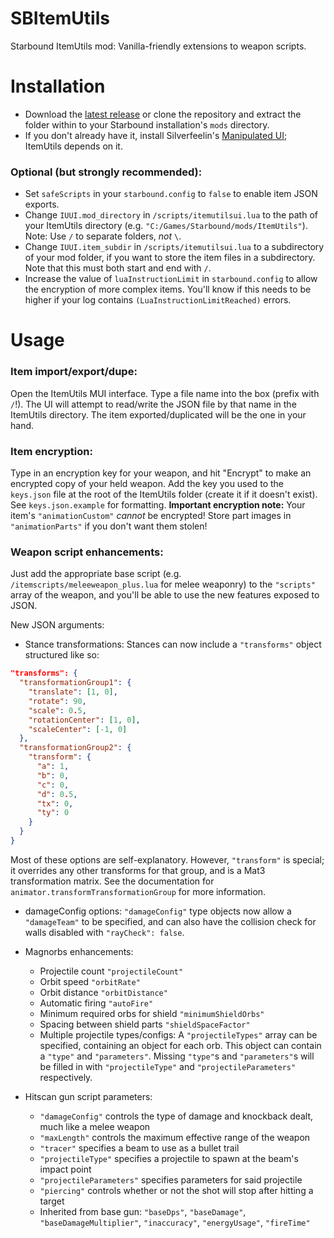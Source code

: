 # SBItemUtils
Starbound ItemUtils mod: Vanilla-friendly extensions to weapon scripts.

# Installation
- Download the [latest release](https://github.com/medeor413/SBItemUtils/releases) or clone the repository and extract the folder within to your Starbound installation's `mods` directory.
- If you don't already have it, install Silverfeelin's [Manipulated UI](https://github.com/Silverfeelin/Starbound-ManipulatedUI/releases); ItemUtils depends on it.

### Optional (but strongly recommended):
- Set `safeScripts` in your `starbound.config` to `false` to enable item JSON exports.
- Change `IUUI.mod_directory` in `/scripts/itemutilsui.lua` to the path of your ItemUtils directory (e.g. `"C:/Games/Starbound/mods/ItemUtils"`). Note: Use `/` to separate folders, *not* `\`.
- Change `IUUI.item_subdir` in `/scripts/itemutilsui.lua` to a subdirectory of your mod folder, if you want to store the item files in a subdirectory. Note that this must both start and end with `/`.
- Increase the value of `luaInstructionLimit` in `starbound.config` to allow the encryption of more complex items. You'll know if this needs to be higher if your log contains `(LuaInstructionLimitReached)` errors.

# Usage
### Item import/export/dupe:
Open the ItemUtils MUI interface. Type a file name into the box (prefix with `/`!). The UI will attempt to read/write the JSON file by that name in the ItemUtils directory. The item exported/duplicated will be the one in your hand.

### Item encryption:
Type in an encryption key for your weapon, and hit "Encrypt" to make an encrypted copy of your held weapon. Add the key you used to the `keys.json` file at the root of the ItemUtils folder (create it if it doesn't exist). See `keys.json.example` for formatting. **Important encryption note:** Your item's `"animationCustom"` *cannot* be encrypted! Store part images in `"animationParts"` if you don't want them stolen!

### Weapon script enhancements:
Just add the appropriate base script (e.g. `/itemscripts/meleeweapon_plus.lua` for melee weaponry) to the `"scripts"` array of the weapon, and you'll be able to use the new features exposed to JSON.

New JSON arguments:
- Stance transformations: Stances can now include a `"transforms"` object structured like so:
```JSON
"transforms": {
  "transformationGroup1": {
    "translate": [1, 0],
    "rotate": 90,
    "scale": 0.5,
    "rotationCenter": [1, 0],
    "scaleCenter": [-1, 0]
  },
  "transformationGroup2": {
    "transform": {
      "a": 1,
      "b": 0,
      "c": 0,
      "d": 0.5,
      "tx": 0,
      "ty": 0
    }
  }
}
```
Most of these options are self-explanatory. However, `"transform"` is special; it overrides any other transforms for that group, and is a Mat3 transformation matrix. See the documentation for `animator.transformTransformationGroup` for more information.

- damageConfig options: `"damageConfig"` type objects now allow a `"damageTeam"` to be specified, and can also have the collision check for walls disabled with `"rayCheck": false`.

- Magnorbs enhancements:
  - Projectile count `"projectileCount"`
  - Orbit speed `"orbitRate"`
  - Orbit distance `"orbitDistance"`
  - Automatic firing `"autoFire"`
  - Minimum required orbs for shield `"minimumShieldOrbs"`
  - Spacing between shield parts `"shieldSpaceFactor"`
  - Multiple projectile types/configs: A `"projectileTypes"` array can be specified, containing an object for each orb. This object can contain a `"type"` and `"parameters"`. Missing `"type"`s and `"parameters"`s will be filled in with `"projectileType"` and `"projectileParameters"` respectively.
  
- Hitscan gun script parameters:
  - `"damageConfig"` controls the type of damage and knockback dealt, much like a melee weapon
  - `"maxLength"` controls the maximum effective range of the weapon
  - `"tracer"` specifies a beam to use as a bullet trail
  - `"projectileType"` specifies a projectile to spawn at the beam's impact point
  - `"projectileParameters"` specifies parameters for said projectile
  - `"piercing"` controls whether or not the shot will stop after hitting a target
  - Inherited from base gun: `"baseDps"`, `"baseDamage"`, `"baseDamageMultiplier"`, `"inaccuracy"`, `"energyUsage"`, `"fireTime"`
  
